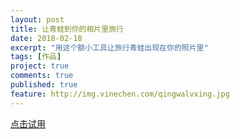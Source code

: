 ```yaml
---
layout: post
title: 让青蛙到你的相片里旅行
date: 2018-02-18
excerpt: "用这个额小工具让旅行青蛙出现在你的照片里"
tags: [作品]
project: true
comments: true
published: true
feature: http://img.vinechen.com/qingwalvxing.jpg
---
```


[点击试用](http://vinechen.com/wawa/)
